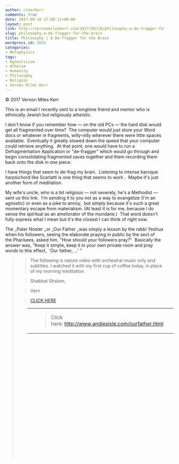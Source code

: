 ```yaml
---
author: clearkerr
comments: true
date: 2017-09-16 17:08:11+00:00
layout: post
link: http://vernonmileskerr.com/2017/09/16/philosophy-a-de-fragger-for-the-brain/
slug: philosophy-a-de-fragger-for-the-brain
title: Philosophy | A De-fragger for the Brain
wordpress_id: 2631
categories:
- Metaphysics
tags:
- Agnosticism
- Atheism
- Humanity
- Philosophy
- Religion
- Vernon Miles Kerr
---
```


© 2017 Vernon Miles Kerr

This is an email I recently sent to a longtime friend and mentor who is ethnically Jewish but religiously atheistic.


I don't know if you remember how — on the old PCs — the hard disk would get all fragmented over time?  The computer would just store your Word docs or whatever in fragments, willy-nilly wherever there were little spaces available.  Eventually it greatly slowed down the speed that your computer could retrieve anything.  At that point, one would have to run a Defragmentation Application or "de-fragger" which would go through and begin consolidating fragmented saves together and them recording them back onto the disk in one piece.







I have things that seem to de-frag my brain.  Listening to intense baroque harpsichord like Scarlatti is one thing that seems to work .  Maybe it's just another form of meditation.







My wife's uncle, who is a bit religious — not severely, he's a Methodist — sent us this link.  I'm sending it to you not as a way to evangelize (I'm an agnostic) or even as a joke to annoy,  but simply because it's such a great momentary escape from materialism. (At least it is for me, because I do sense the spiritual as an ameliorator of the mundane.)  That word doesn't fully express what I mean but it's the closest I can think of right now.







The _Pater Noster _or _Our Father _was simply a lesson by the rabbi Yeshua when his followers, seeing the elaborate praying in public by the sect of the Pharisees, asked him, "How should your followers pray?"  Basically the answer was, "Keep it simple, keep it in your own private room and pray words to this effect,  'Our father, ...' "























<blockquote>

> 
> 

> 
> 

> 
> 

> 
> ​The following is nature video with orchestral music only and subtitles.​ I watched it with my first cup of coffee today, in place of my morning meditation.
> 
> 


> 
> 

> 
> ​Shabbat Shalom,
> 
> 

> 
> 

> 
> Vern
> 
> 


> 
> 

> 
> 

> 
> 

> 
> [CLICK HERE](http://www.andiesisle.com/ourfather.html)
> 
> 
<table style="margin-left:30px;height:478px;" border="0" width="343" cellpadding="2" cellspacing="0" id="m_-5628310029158250877gmail-m_-6640857041770479481m_-4095323516862508782INCREDIMAINTABLE" >
<tbody style="padding-left:30px;" >
<tr style="padding-left:30px;" >

> <td width="100%" style="padding-left:30px;" id="m_-5628310029158250877gmail-m_-6640857041770479481m_-4095323516862508782INCREDITEXTREGION" >

> 
> 

> 
> 

> 
> 

> 
> 

> 
> 

> 
> 

> 
> 

> 
> 

> 
> 

> 
> 

> 
> 

> 
> 

> 
> 

> 
> 

> 
> 

> 
> 

> 
> 

> 
> 

> 
> 

> 
> 

> 
> 

> 
> 

> 
> 

> 
> 

> 
> 

> 
> 

> 
> 

> 
> 

> 
> 

> 
> 

> 
> 

> 
> 

> 
> 

> 
> 

> 
> 

> 
> 

> 
> Click here: http://www.andiesisle.com/ourfather.html
> 
> 


> 
> 

> 
> 

> 
> 

> 
> 

> 
> 

> 
> 

> 
> 

> 
> 

> 
> 

> 
> 

> 
> 

> 
> 

> 
> 

> 
> 

> 
> 

> 
> 

> 
> 

> 
> 

> 
> 

> 
> 

> 
> 

> 
> 

> 
> 

> 
> 

> 
> 

> 
> 

> 
> 

> 
> 

> 
> 

> 
> 

> 
> 

> 
> 

> 
> 

> 
> 

> 
> 

> 
> </td>
</tr>
</tbody>
</table>

> 
> 

> 
> 

> 
> </blockquote>

























